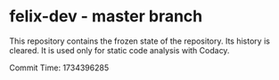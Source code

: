 # felix-dev - master branch

This repository contains the frozen state of the repository.
Its history is cleared. It is used only for static code
analysis with Codacy.

Commit Time: 1734396285